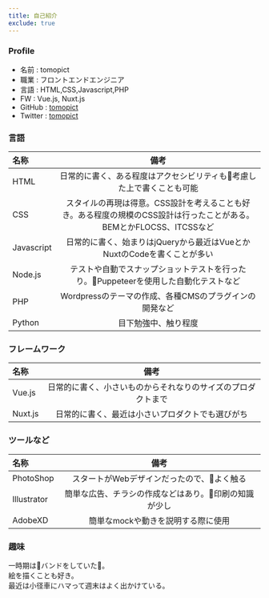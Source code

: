 ```yaml
---
title: 自己紹介
exclude: true
---
```


### Profile
- 名前 : tomopict
- 職業 : フロントエンドエンジニア
- 言語 : HTML,CSS,Javascript,PHP
- FW : Vue.js, Nuxt.js
- GitHub : [tomopict](https://github.com/tomopict)
- Twitter : [tomopict](https://twitter.com/tomopict?lang=ja)

### 言語

|名称|備考|
|:---|:--:|
|HTML|日常的に書く、ある程度はアクセシビリティも考慮した上で書くことも可能|
|CSS|スタイルの再現は得意。CSS設計を考えることも好き。ある程度の規模のCSS設計は行ったことがある。BEMとかFLOCSS、ITCSSなど|
|Javascript|日常的に書く、始まりはjQueryから最近はVueとかNuxtのCodeを書くことが多い|
|Node.js|テストや自動でスナップショットテストを行ったり。Puppeteerを使用した自動化テストなど|
|PHP|Wordpressのテーマの作成、各種CMSのプラグインの開発など|
|Python|目下勉強中、触り程度|

### フレームワーク

|名称|備考|
|:---|:--:|
|Vue.js|日常的に書く、小さいものからそれなりのサイズのプロダクトまで|
|Nuxt.js|日常的に書く、最近は小さいプロダクトでも選びがち|

### ツールなど

|名称|備考|
|:---|:--:|
|PhotoShop|スタートがWebデザインだったので、よく触る|
|Illustrator|簡単な広告、チラシの作成などはあり。印刷の知識が少し|
|AdobeXD|簡単なmockや動きを説明する際に使用|

### 趣味

一時期はバンドをしていた。  
絵を描くことも好き。  
最近は小径車にハマって週末はよく出かけている。  
